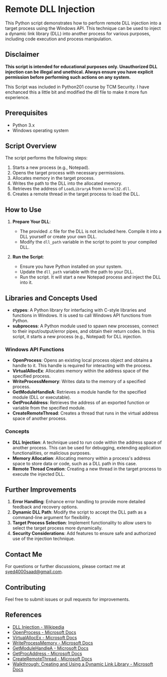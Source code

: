 # Remote DLL Injection

This Python script demonstrates how to perform remote DLL injection into a target process using the Windows API. This technique can be used to inject a dynamic link library (DLL) into another process for various purposes, including code execution and process manipulation.

## Disclaimer

**This script is intended for educational purposes only. Unauthorized DLL injection can be illegal and unethical. Always ensure you have explicit permission before performing such actions on any system.** <br>

This Script was included in Python201 course by TCM Security. I have enchanced this a little bit and modified the dll file to make it more fun experience.

## Prerequisites

- Python 3.x
- Windows operating system

## Script Overview

The script performs the following steps:
1. Starts a new process (e.g., Notepad).
2. Opens the target process with necessary permissions.
3. Allocates memory in the target process.
4. Writes the path to the DLL into the allocated memory.
5. Retrieves the address of `LoadLibraryA` from `kernel32.dll`.
6. Creates a remote thread in the target process to load the DLL.

## How to Use

1. **Prepare Your DLL**: 
   - The provided .c file for the DLL is not included here. Compile it into a DLL yourself or create your own DLL. 
   - Modify the `dll_path` variable in the script to point to your compiled DLL.

2. **Run the Script**:
   - Ensure you have Python installed on your system.
   - Update the `dll_path` variable with the path to your DLL.
   - Run the script. It will start a new Notepad process and inject the DLL into it.

## Libraries and Concepts Used

- **ctypes**: A Python library for interfacing with C-style libraries and functions in Windows. It is used to call Windows API functions from Python.
- **subprocess**: A Python module used to spawn new processes, connect to their input/output/error pipes, and obtain their return codes. In this script, it starts a new process (e.g., Notepad) for DLL injection.

### Windows API Functions

- **OpenProcess**: Opens an existing local process object and obtains a handle to it. This handle is required for interacting with the process.
- **VirtualAllocEx**: Allocates memory within the address space of the specified process.
- **WriteProcessMemory**: Writes data to the memory of a specified process.
- **GetModuleHandleA**: Retrieves a module handle for the specified module (DLL or executable).
- **GetProcAddress**: Retrieves the address of an exported function or variable from the specified module.
- **CreateRemoteThread**: Creates a thread that runs in the virtual address space of another process.

### Concepts

- **DLL Injection**: A technique used to run code within the address space of another process. This can be used for debugging, extending application functionalities, or malicious purposes.
- **Memory Allocation**: Allocating memory within a process's address space to store data or code, such as a DLL path in this case.
- **Remote Thread Creation**: Creating a new thread in the target process to execute the injected DLL.

## Further Improvements

1. **Error Handling**: Enhance error handling to provide more detailed feedback and recovery options.
2. **Dynamic DLL Path**: Modify the script to accept the DLL path as a command-line argument for flexibility.
3. **Target Process Selection**: Implement functionality to allow users to select the target process more dynamically.
4. **Security Considerations**: Add features to ensure safe and authorized use of the injection technique.

## Contact Me

For questions or further discussions, please contact me at [syed4000saad@gmail.com](mailto:syed4000saad@gmail.com). 

## Contributing
Feel free to submit issues or pull requests for improvements.

## References

- [DLL Injection - Wikipedia](https://en.wikipedia.org/wiki/DLL_injection)
- [OpenProcess - Microsoft Docs](https://learn.microsoft.com/en-us/windows/win32/api/processthreadsapi/nf-processthreadsapi-openprocess)
- [VirtualAllocEx - Microsoft Docs](https://learn.microsoft.com/en-us/windows/win32/api/memoryapi/nf-memoryapi-virtualallocex)
- [WriteProcessMemory - Microsoft Docs](https://learn.microsoft.com/en-us/windows/win32/api/memoryapi/nf-memoryapi-writeprocessmemory)
- [GetModuleHandleA - Microsoft Docs](https://learn.microsoft.com/en-us/windows/win32/api/libloaderapi/nf-libloaderapi-getmodulehandlea)
- [GetProcAddress - Microsoft Docs](https://learn.microsoft.com/en-us/windows/win32/api/libloaderapi/nf-libloaderapi-getprocaddress)
- [CreateRemoteThread - Microsoft Docs](https://learn.microsoft.com/en-us/windows/win32/api/processthreadsapi/nf-processthreadsapi-createremotethread)
- [Walkthrough: Creating and Using a Dynamic Link Library - Microsoft Docs](https://learn.microsoft.com/en-us/cpp/build/walkthrough-creating-and-using-a-dynamic-link-library-cpp?view=msvc-170)




